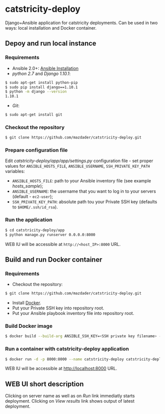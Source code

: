 # catstricity-deploy
Django+Ansible application for catstricity deployments. Can be used in two ways: local installation and Docker container.

## Depoy and run local instance

### Requirements

* Ansible 2.0+: [Ansible Installation](http://docs.ansible.com/ansible/intro_installation.html)
* _python 2.7_ and _Django 1.10.1_:

```bash
$ sudo apt-get install python-pip
$ sudo pip install django==1.10.1
$ python -m django --version
1.10.1
```
* _Git_:
```bash
$ sudo apt-get install git
```

### Checkout the repository
```bash
$ git clone https://github.com/mazdader/catstricity-deploy.git
```

### Prepare configuration file

Edit _catstricity-deploy/app/app/settings.py_ configuration file - set proper values for `ANSIBLE_HOSTS_FILE`, `ANSIBLE_USERNAME`, `SSH_PRIVATE_KEY_PATH` variables:
* `ANSIBLE_HOSTS_FILE`: path to your Ansible inventory file (see example _hosts_sample_);
* `ANSIBLE_USERNAME`: the username that you want to log in to your servers (default - `ec2-user`);
* `SSH_PRIVATE_KEY_PATH`: absolute path tou your Private SSH key (defaults to `$HOME/.ssh/id_rsa`).

### Run the application
```bash
$ cd catstricity-deploy/app
$ python manage.py runserver 0.0.0.0:8000
```

WEB IU will be accessible at `http://<host_IP>:8000` URL.

## Build and run Docker container

### Requirements

* Checkout the repository:
```bash
$ git clone https://github.com/mazdader/catstricity-deploy.git
```

* Install [Docker](https://docs.docker.com/engine/installation/).
* Put your Private SSH key into repository root.
* Put your Ansible playbook inventory file into repository root.

### Build Docker image

```bash
$ docker build --build-arg ANSIBLE_SSH_KEY=<SSH private key filename> --build-arg HOSTS_FILE=<inventory filename> -t catstricity-deploy .
```

### Run a container with catstricity-deploy application

```bash
$ docker run -d -p 8000:8000 --name catstricity-deploy catstricity-deploy
```

WEB IU will be accessible at [http://localhost:8000](http://localhost:8000) URL.

## WEB UI short description

Clicking on server name as well as on _Run_ link immediatly starts deployment. Clicking on _View results_ link shows output of latest deployment.
